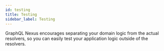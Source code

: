 ```yaml
---
id: testing
title: Testing
sidebar_label: Testing
---
```


GraphQL Nexus encourages separating your domain logic from the actual resolvers, so you can easily test your application logic outside of the resolvers.
